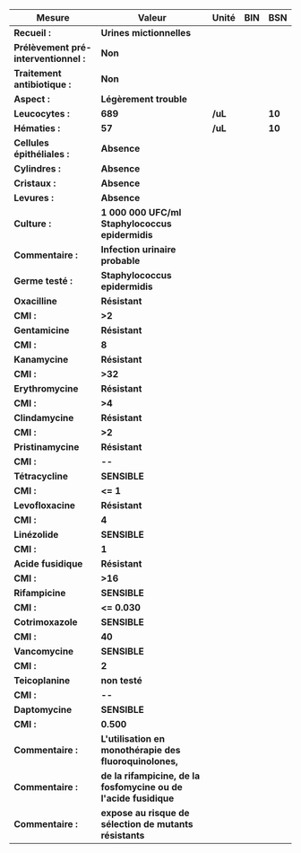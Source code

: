 |                Mesure               |                             Valeur                             | Unité |BIN|  BSN |
|-------------------------------------|----------------------------------------------------------------|-------|---|------|
|            **Recueil :**            |                    **Urines mictionnelles**                    |       |   |      |
|**Prélèvement pré-interventionnel :**|                             **Non**                            |       |   |      |
|    **Traitement antibiotique :**    |                             **Non**                            |       |   |      |
|             **Aspect :**            |                     **Légèrement trouble**                     |       |   |      |
|           **Leucocytes :**          |                             **689**                            |**/uL**|   |**10**|
|            **Hématies :**           |                             **57**                             |**/uL**|   |**10**|
|     **Cellules épithéliales :**     |                           **Absence**                          |       |   |      |
|           **Cylindres :**           |                           **Absence**                          |       |   |      |
|            **Cristaux :**           |                           **Absence**                          |       |   |      |
|            **Levures :**            |                           **Absence**                          |       |   |      |
|            **Culture :**            |         **1 000 000 UFC/ml Staphylococcus epidermidis**        |       |   |      |
|          **Commentaire :**          |                 **Infection urinaire probable**                |       |   |      |
|          **Germe testé :**          |                 **Staphylococcus epidermidis**                 |       |   |      |
|            **Oxacilline**           |                          **Résistant**                         |       |   |      |
|              **CMI :**              |                             **>2**                             |       |   |      |
|           **Gentamicine**           |                          **Résistant**                         |       |   |      |
|              **CMI :**              |                              **8**                             |       |   |      |
|            **Kanamycine**           |                          **Résistant**                         |       |   |      |
|              **CMI :**              |                             **>32**                            |       |   |      |
|          **Erythromycine**          |                          **Résistant**                         |       |   |      |
|              **CMI :**              |                             **>4**                             |       |   |      |
|           **Clindamycine**          |                          **Résistant**                         |       |   |      |
|              **CMI :**              |                             **>2**                             |       |   |      |
|          **Pristinamycine**         |                          **Résistant**                         |       |   |      |
|              **CMI :**              |                             **--**                             |       |   |      |
|           **Tétracycline**          |                          **SENSIBLE**                          |       |   |      |
|              **CMI :**              |                            **<= 1**                            |       |   |      |
|          **Levofloxacine**          |                          **Résistant**                         |       |   |      |
|              **CMI :**              |                              **4**                             |       |   |      |
|            **Linézolide**           |                          **SENSIBLE**                          |       |   |      |
|              **CMI :**              |                              **1**                             |       |   |      |
|         **Acide fusidique**         |                          **Résistant**                         |       |   |      |
|              **CMI :**              |                             **>16**                            |       |   |      |
|           **Rifampicine**           |                          **SENSIBLE**                          |       |   |      |
|              **CMI :**              |                          **<= 0.030**                          |       |   |      |
|          **Cotrimoxazole**          |                          **SENSIBLE**                          |       |   |      |
|              **CMI :**              |                             **40**                             |       |   |      |
|           **Vancomycine**           |                          **SENSIBLE**                          |       |   |      |
|              **CMI :**              |                              **2**                             |       |   |      |
|           **Teicoplanine**          |                          **non testé**                         |       |   |      |
|              **CMI :**              |                             **--**                             |       |   |      |
|           **Daptomycine**           |                          **SENSIBLE**                          |       |   |      |
|              **CMI :**              |                            **0.500**                           |       |   |      |
|          **Commentaire :**          |     **L'utilisation en monothérapie des fluoroquinolones,**    |       |   |      |
|          **Commentaire :**          |**de la rifampicine, de la fosfomycine ou de l'acide fusidique**|       |   |      |
|          **Commentaire :**          |     **expose au risque de sélection de mutants résistants**    |       |   |      |